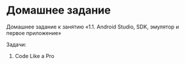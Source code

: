 # Домашнее задание

Домашнее задание к занятию «1.1. Android Studio, SDK, эмулятор и первое приложение»

Задачи:
1. Code Like a Pro